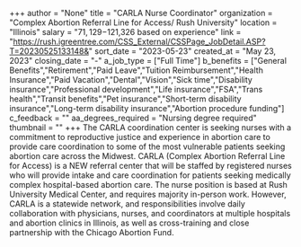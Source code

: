 +++
author = "None"
title = "CARLA Nurse Coordinator"
organization = "Complex Abortion Referral Line for Access/ Rush University"
location = "Illinois"
salary = "$71,129-$121,326 based on experience"
link = "https://rush.igreentree.com/CSS_External/CSSPage_JobDetail.ASP?T=20230525133148&"
sort_date = "2023-05-23"
created_at = "May 23, 2023"
closing_date = "-"
a_job_type = ["Full Time"]
b_benefits = ["General Benefits","Retirement","Paid Leave","Tuition Reimbursement","Health Insurance","Paid Vacation","Dental","Vision","Sick time","Disability insurance","Professional development","Life insurance","FSA","Trans health","Transit benefits","Pet insurance","Short-term disability insurance","Long-term disability insurance","Abortion procedure funding"]
c_feedback = ""
aa_degrees_required = "Nursing degree required"
thumbnail = ""
+++
The CARLA coordination center is seeking nurses with a commitment to reproductive justice and experience in abortion care to provide care coordination to some of the most vulnerable patients seeking abortion care across the Midwest. CARLA (Complex Abortion Referral Line for Access) is a NEW referral center that will be staffed by registered nurses who will provide intake and care coordination for patients seeking medically complex hospital-based abortion care. The nurse position is based at Rush University Medical Center, and requires majority in-person work. However, CARLA is a statewide network, and responsibilities involve daily collaboration with physicians, nurses, and coordinators at multiple hospitals and abortion clinics in Illinois, as well as cross-training and close partnership with the Chicago Abortion Fund.  